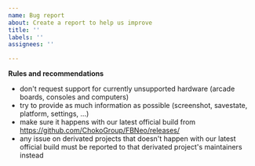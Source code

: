 ```yaml
---
name: Bug report
about: Create a report to help us improve
title: ''
labels: ''
assignees: ''

---
```


**Rules and recommendations**
- don't request support for currently unsupported hardware (arcade boards, consoles and computers)
- try to provide as much information as possible (screenshot, savestate, platform, settings, ...)
- make sure it happens with our latest official build from https://github.com/ChokoGroup/FBNeo/releases/
- any issue on derivated projects that doesn't happen with our latest official build must be reported to that derivated project's maintainers instead
